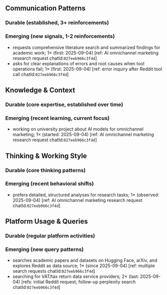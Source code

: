 ## Communication Patterns
### Durable (established, 3+ reinforcements)

### Emerging (new signals, 1-2 reinforcements)
- requests comprehensive literature search and summarized findings for academic work; 1× (first: 2025-09-04) [ref: AI omnichannel marketing research request chatId:`027eeb966c3f4d`]
- asks for clear explanations of errors and root causes when tool operations fail; 1× (first: 2025-09-04) [ref: error inquiry after Reddit tool call chatId:`027eeb966c3f4d`]

## Knowledge & Context
### Durable (core expertise, established over time)

### Emerging (recent learning, current focus)
- working on university project about AI models for omnichannel marketing; 1× (started: 2025-09-04) [ref: AI omnichannel marketing research request chatId:`027eeb966c3f4d`]

## Thinking & Working Style
### Durable (core thinking patterns)

### Emerging (recent behavioral shifts)
- prefers detailed, structured analyses for research tasks; 1× (observed: 2025-09-04) [ref: AI omnichannel marketing research request chatId:`027eeb966c3f4d`]

## Platform Usage & Queries
### Durable (regular platform activities)

### Emerging (new query patterns)
- searches academic papers and datasets on Hugging Face, arXiv, and explores Reddit as data source; 1× (since 2025-09-04) [ref: multiple search requests chatId:`027eeb966c3f4d`]
- searching for VAT/tax return data service providers; 2× (last: 2025-09-04) [refs: initial Reddit request; follow-up perplexity search chatId:`027eeb966c3f4d`]
